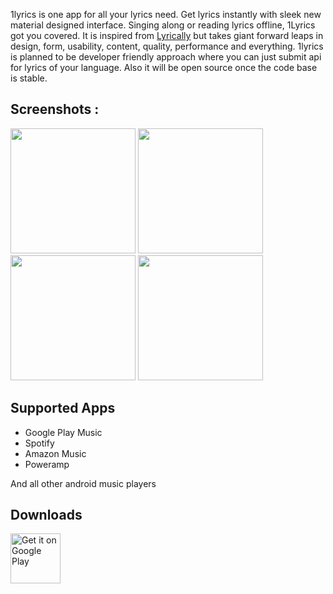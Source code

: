 1lyrics is one app for all your lyrics need. Get lyrics instantly with sleek new material designed interface.  Singing along or reading lyrics offline,  1Lyrics got you covered.
It is inspired from [Lyrically](https://github.com/shkcodes/Lyrically) but takes giant forward leaps in design, form, usability, content, quality, performance and everything.  1lyrics is planned to be developer friendly approach where you can just submit api for lyrics of your language. Also it will be open source once the code base is stable.


## Screenshots :
<img src="https://play-lh.googleusercontent.com/z-MDaFvDgfcUwf39GvPLANfrOYx2Zx51nmci6Lskkbl6A5E42W2Vec5CmXaK_4HrdVg=w1440-h620" width="200" /> <img src="https://play-lh.googleusercontent.com/KcQZ_TBVF8UyFKxtRlrEzVe97T1K7d8mtPulCbUEX0yBwMq0YzavK2xF4WtK2xOEtME=w1440-h620" width="200" /> <img src="https://play-lh.googleusercontent.com/w37cX22K65kObxvc80C1kHWWwbAlX2IR9uLsuLDMeGffiSyDbBIFLHMV54RCp0vP4w=w1440-h620" width="200" /> <img src="https://play-lh.googleusercontent.com/FD5w6OlyEPo4qWsEQthDuS3YnQrBNAYaAW_ZWPtHvQYouGWTHSabsbEZUDOxKtQAcHjk=w1440-h620" width="200" />

## Supported Apps 
* Google Play Music
* Spotify
* Amazon Music
* Poweramp

And all other android music players



## Downloads
[<img src="https://play.google.com/intl/en_us/badges/images/generic/en-play-badge.png"
     alt="Get it on Google Play"
     height="80">](https://play.google.com/store/apps/details?id=com.lyricslover.onelyrics)

